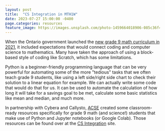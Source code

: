 ```yaml
---
layout: post
title:  "CS Integration in MTH1W"
date: 2023-07-27 15:00:00 -0400
page.categories: resources
feature_image: https://images.unsplash.com/photo-1459664018906-085c36f472af?ixlib=rb-4.0.3&ixid=M3wxMjA3fDB8MHxwaG90by1wYWdlfHx8fGVufDB8fHx8fA%3D%3D&auto=format&fit=crop&w=870&q=80
---
```


When the Ontario government launched the [new grade 9 math curriculum in 2021](https://www.dcp.edu.gov.on.ca/en/curriculum/secondary-mathematics/courses/mth1w/strands), it included expectations that would connect coding and computer science to mathematics. Many have taken the approach of using a block-based style of coding like Scratch, which has some limitations.

Python is a beginner-friendly programming language that can be very powerful for automating some of the more "tedious" tasks that we often teach grade 9 students, like using a left side/right side chart to check their solution to a linear equation for example. We can actually write some code that would do that for us. It can be used to automate the calculation of how long it will take for a savings goal to be met, calculate some basic statistics like mean and median, and much more.

In partnership with Cybera and Callysto, [ACSE](https://acse.net/) created some classroom-ready resources specifically for grade 9 math (and science!) students that make use of Python and Jupyter notebooks (or Google Colab). Those resources can be found over at the [CS Integration](https://csintegration.ca/resources/) site.